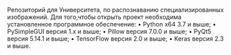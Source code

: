 Репозиторий для Университета, по распознаванию специализированных изображений.
Для того,чтобы открыть проект необходима установленное программное обеспечение:
•	Python x64 3.7 и выше;
•	PySimpleGUI версия 1.x и выше;
•	Pillow версия 7.0.0 и выше;
•	PyQt5 версия 5.14.1 и выше;
•	TensorFlow версия 2.0 и выше;
•	Keras версия 2.3 и выше.
